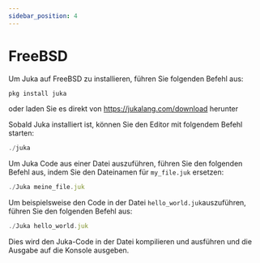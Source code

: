 ```yaml
---
sidebar_position: 4
---
```


# FreeBSD

Um Juka auf FreeBSD zu installieren, führen Sie folgenden Befehl aus:

```jsx
pkg install juka
```

oder laden Sie es direkt von https://jukalang.com/download herunter

Sobald Juka installiert ist, können Sie den Editor mit folgendem Befehl starten:

```jsx
./juka
```


Um Juka Code aus einer Datei auszuführen, führen Sie den folgenden Befehl aus, indem Sie den Dateinamen für `my_file.juk` ersetzen:

```jsx
./Juka meine_file.juk
```

Um beispielsweise den Code in der Datei `hello_world.juk`auszuführen, führen Sie den folgenden Befehl aus:

```jsx
./Juka hello_world.juk
```

Dies wird den Juka-Code in der Datei kompilieren und ausführen und die Ausgabe auf die Konsole ausgeben.